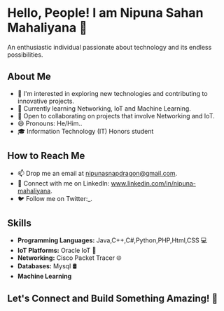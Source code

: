 # Hello, People! I am Nipuna Sahan Mahaliyana 👋

An enthusiastic individual passionate about technology and its endless possibilities.

## About Me

- 👀 I'm interested in exploring new technologies and contributing to innovative projects.
- 🌱 Currently learning Networking, IoT and Machine Learning.
- 💞️ Open to collaborating on projects that involve Networking and IoT.
- 😄 Pronouns: He/Him..
- 🎓 Information Technology (IT) Honors student


## How to Reach Me

- 📫 Drop me an email at nipunasnapdragon@gmail.com.
- 🔗 Connect with me on LinkedIn: www.linkedin.com/in/nipuna-mahaliyana.
- 🐦 Follow me on Twitter:_.

## Skills

- **Programming Languages:** Java,C++,C#,Python,PHP,Html,CSS 💻
- **IoT Platforms:** Oracle IoT 🤖
- **Networking:** Cisco Packet Tracer 🌐
- **Databases:** Mysql 🛢️
- **Machine Learning**

## Let's Connect and Build Something Amazing! 🚀


